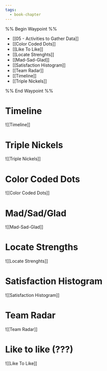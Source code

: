 ```yaml
---
tags:
  - book-chapter
---
```


%% Begin Waypoint %%
- [[05 - Activities to Gather Data]]
- [[Color Coded Dots]]
- [[Like To Like]]
- [[Locate Strenghts]]
- [[Mad-Sad-Glad]]
- [[Satisfaction Histogram]]
- [[Team Radar]]
- [[Timeline]]
- [[Triple Nickels]]

%% End Waypoint %%

# Timeline

![[Timeline]]

# Triple Nickels

![[Triple Nickels]]

# Color Coded Dots

![[Color Coded Dots]]

# Mad/Sad/Glad

![[Mad-Sad-Glad]]

# Locate Strengths

![[Locate Strenghts]]

# Satisfaction Histogram

![[Satisfaction Histogram]]

# Team Radar

![[Team Radar]]

# Like to like (???)

![[Like To Like]]
